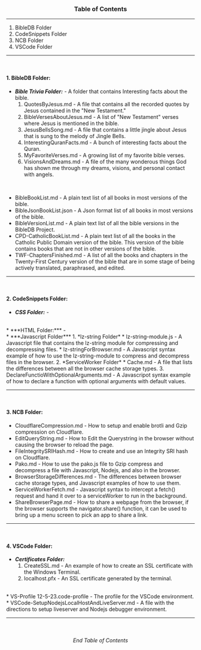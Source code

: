<h3 align="center">Table of Contents</h3>

---
1. BibleDB Folder
2. CodeSnippets Folder
3. NCB Folder
4. VSCode Folder
---
<br>

#### 1. BibleDB Folder:
* ***Bible Trivia Folder:*** - A folder that contains Interesting facts about the bible.
    1. QuotesByJesus.md - A file that contains all the recorded quotes by Jesus contained in the "New Testament."
    2. BibleVersesAboutJesus.md - A list of "New Testament" verses where Jesus is mentioned in the bible.
    3. JesusBellsSong.md - A file that contains a little jingle about Jesus that is sung to the melody of Jingle Bells.
    4. InterestingQuranFacts.md - A bunch of interesting facts about the Quran.
    5. MyFavoriteVerses.md - A growing list of my favorite bible verses.
    6. VisionsAndDreams.md - A file of the many wonderous things God has shown me through my dreams, visions, and personal contact with angels.

<br>

* BibleBookList.md - A plain text list of all books in most versions of the bible.
* BibleJsonBookList.json - A Json format list of all books in most versions of the bible.
* BibleVersionList.md - A plain text list of all the bible versions in the BibleDB Project.
* CPD-CatholicBookList.md - A plain text list of all the books in the Catholic Public Domain version of the bible. This version of the bible contains books that are not in other versions of the bible.
* TWF-ChaptersFinished.md - A list of all the books and chapters in the Twenty-First Century version of the bible that are in some stage of being actively translated, paraphrased, and edited.

---

<br>

#### 2. CodeSnippets Folder:

* ***CSS Folder:*** - 
<br>
* ***HTML Folder:*** - 
<br>
* ***Javascript Folder***
    1. *lz-string Folder*
        * lz-string-module.js - A Javascript file that contains the lz-string module for compressing and decompressing files.
        * lz-stringForBrowser.md - A Javascript syntax example of how to use the lz-string-module to compress and decompress files in the browser.
    2.  *ServiceWorker Folder*
        * Cache.md - A file that lists the differences between all the browser cache storage types.
    3. DeclareFunctioWithOptionalArguments.md - A Javascripot syntax example of how to declare a function with optional arguments with default values.

---

<br>

#### 3. NCB Folder:

* CloudflareCompression.md - How to setup and enable brotli and Gzip compression on Cloudflare.
* EditQueryString.md - How to Edit the Querystring in the browser without causing the browser to reload the page.
* FileIntegritySRIHash.md - How to create and use an Integrity SRI hash on Cloudflare.
* Pako.md - How to use the pako.js file to Gzip compress and decompress a file with Javascript, Nodejs, and also in the browser.
* BrowserStorageDifferences.md - The differences between browser cache storage types, and Javascript examples of how to use them.
* ServiceWorkerFetch.md - Javascript syntax to intercept a fetch() request and hand it over to a serviceWorker to run in the background.
* ShareBrowserPage.md - How to share a webpage from the browser, if the browser supports the navigator.share() function, it can be used to bring up a menu screen to pick an app to share a link.
---

<br>

#### 4. VSCode Folder:

* ***Certificates Folder:***
    1. CreateSSL.md - An example of how to create an SSL certificate with the Windows Terminal.
    2. localhost.pfx - An SSL certificate generated by the terminal.
<br>
* VS-Profile 12-5-23.code-profile - The profile for the VSCode environment.
* VSCode-SetupNodejsLocalHostAndLiveServer.md - A file with the directions to setup liveserver and Nodejs debugger environment.

---

<br>

<H6 align="center">End Table of Contents</H6>